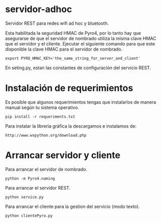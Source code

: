 servidor-adhoc
==============

Servidor REST para redes wifi ad hoc y bluetooth.

Esta habilitada la seguridad HMAC de Pyro4, por lo tanto hay que asegurarse de que el servidor de nombrado utiliza la misma clave HMAC que el servidor y el cliente. Ejecutar el siguiente comando para que este disponible la clave HMAC para el servidor de nombrado.

	export PYRO_HMAC_KEY='the_same_string_for_server_and_client'

En seting.py, estan las constantes de configuración del servicio REST.

Instalación de requerimientos
=============================
Es posible que algunos requerimientos tengas que instalarlos de manera manual según tu sistema operativo.

	pip install -r requeriments.txt

Para instalar la libreria gráfica la descargamos e instalamos de:

	http://www.wxpython.org/download.php

Arrancar servidor y cliente
===========================
Para arrancar el servidor de nombrado.

	python -m Pyro4.naming

Para arrancar el servidor REST.

	python service.py

Para arrancar el cliente para la gestion del servicio (modo texto).

	python clientePyro.py